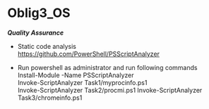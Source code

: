 # Oblig3_OS

***Quality Assurance***
- Static code analysis\
https://github.com/PowerShell/PSScriptAnalyzer

- Run powershell as administrator and run following commands\
Install-Module -Name PSScriptAnalyzer\
Invoke-ScriptAnalyzer Task1/myprocinfo.ps1\
Invoke-ScriptAnalyzer Task2/procmi.ps1
Invoke-ScriptAnalyzer Task3/chromeinfo.ps1
